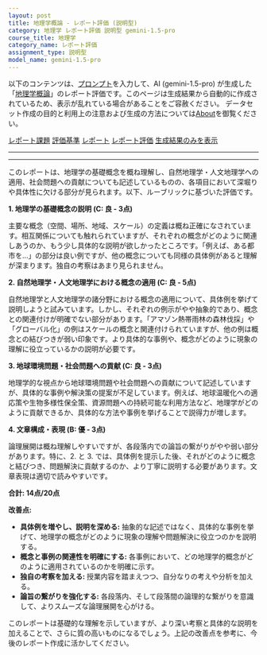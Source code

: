 ```yaml
---
layout: post
title: 地理学概論 - レポート評価 (説明型)
category: 地理学 レポート評価 説明型 gemini-1.5-pro
course_title: 地理学
category_name: レポート評価
assignment_type: 説明型
model_name: gemini-1.5-pro
---
```


以下のコンテンツは、[プロンプト](http://127.0.0.1:8000/generated/地理学/gemini-1.5-pro/prompt_レポート評価-説明型.md)を入力して、AI (gemini-1.5-pro) が生成した「[地理学概論](/contents/地理学/)」のレポート評価です。このページは生成結果から自動的に作成されているため、表示が乱れている場合があることをご容赦ください。
データセット作成の目的と利用上の注意および生成の方法については[About](/About)を御覧ください。

[レポート課題](../レポート課題-説明型)
[評価基準](../評価基準-説明型)
[レポート](../レポート-説明型)
[レポート評価](../レポート評価-説明型)
[生成結果のみを表示](http://127.0.0.1:8000/generated/地理学/gemini-1.5-pro/レポート評価-説明型.md)
  

***
***
  
このレポートは、地理学の基礎概念を概ね理解し、自然地理学・人文地理学への適用、社会問題への貢献についても記述しているものの、各項目において深堀りや具体性に欠ける部分が見られます。以下、ルーブリックに基づいた評価です。

**1. 地理学の基礎概念の説明 (C: 良 - 3点)**

主要な概念（空間、場所、地域、スケール）の定義は概ね正確になされています。相互関係についても触れられていますが、それぞれの概念がどのように関連しあうのか、もう少し具体的な説明が欲しかったところです。「例えば、ある都市を…」の部分は良い例ですが、他の概念についても同様の具体例があると理解が深まります。独自の考察はあまり見られません。

**2. 自然地理学・人文地理学における概念の適用 (C: 良 - 5点)**

自然地理学と人文地理学の諸分野における概念の適用について、具体例を挙げて説明しようと試みています。しかし、それぞれの例示がやや抽象的であり、概念との関連付けが明確でない部分があります。「アマゾン熱帯雨林の森林伐採」や「グローバル化」の例はスケールの概念と関連付けられていますが、他の例は概念との結びつきが弱い印象です。より具体的な事例や、概念がどのように現象の理解に役立っているかの説明が必要です。

**3. 地球環境問題・社会問題への貢献 (C: 良 - 3点)**

地理学的な視点から地球環境問題や社会問題への貢献について記述していますが、具体的な事例や解決策の提案が不足しています。例えば、地球温暖化への適応策や生物多様性保全策、資源問題への持続可能な利用方法など、地理学がどのように貢献できるか、具体的な方法や事例を挙げることで説得力が増します。

**4. 文章構成・表現 (B: 優 - 3点)**

論理展開は概ね理解しやすいですが、各段落内での論旨の繋がりがやや弱い部分があります。特に、2. と 3. では、具体例を提示した後、それがどのように概念と結びつき、問題解決に貢献するのか、より丁寧に説明する必要があります。文章表現は適切で読みやすいです。

**合計: 14点/20点**

**改善点:**

* **具体例を増やし、説明を深める:** 抽象的な記述ではなく、具体的な事例を挙げて、地理学の概念がどのように現象の理解や問題解決に役立つのかを説明する。
* **概念と事例の関連性を明確にする:** 各事例において、どの地理学的概念がどのように適用されているのかを明確に示す。
* **独自の考察を加える:** 授業内容を踏まえつつ、自分なりの考えや分析を加える。
* **論旨の繋がりを強化する:** 各段落内、そして段落間の論理的な繋がりを意識して、よりスムーズな論理展開を心がける。


このレポートは基礎的な理解を示していますが、より深い考察と具体的な説明を加えることで、さらに質の高いものになるでしょう。上記の改善点を参考に、今後のレポート作成に活かしてください。
